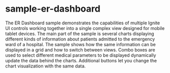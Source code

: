 sample-er-dashboard
===================

The ER Dashboard sample demonstrates the capabilities of multiple Ignite UI controls working together into a single complex view designed for mobile tablet devices. The main part of the sample is several charts displaying different kinds of information about patients admitted to the emergency ward of a hospital. The sample shows how the same information can be displayed in a grid and how to switch between views. Combo boxes are used to select different medical parameters to be displayed dynamically update the data behind the charts. Additional buttons let you change the chart visualization with the same data.

